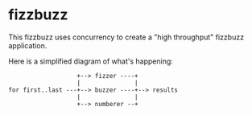 # fizzbuzz

This fizzbuzz uses concurrency to create a "high throughput" fizzbuzz
application.

Here is a simplified diagram of what's happening:

                       +--> fizzer ----+
                       |               |
    for first..last ---+--> buzzer ----+--> results
                       |               |
                       +--> numberer --+
